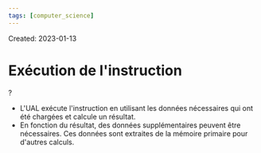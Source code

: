 ```yaml
---
tags: [computer_science] 
---
```

Created: 2023-01-13

# Exécution de l'instruction
?
- L'UAL exécute l'instruction en utilisant les données nécessaires qui ont été chargées et calcule un résultat.
- En fonction du résultat, des données supplémentaires peuvent être nécessaires. Ces données sont extraites de la mémoire primaire pour d'autres calculs.
<!--SR:!2024-03-27,20,170-->
